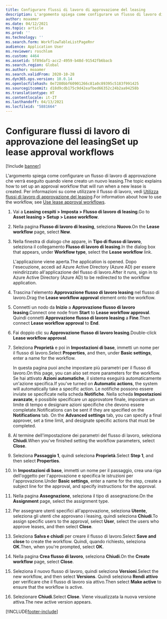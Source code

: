 ```yaml
---
title: Configurare flussi di lavoro di approvazione del leasing
description: L'argomento spiega come configurare un flusso di lavoro di approvazione che verrà eseguito quando viene creato un nuovo leasing.
author: moaamer
ms.date: 04/12/2021
ms.topic: article
ms.prod: ''
ms.technology: ''
ms.search.form: WorkflowTableListPageRnr
audience: Application User
ms.reviewer: roschlom
ms.custom: 4464
ms.assetid: 5f89daf1-acc2-4959-b48d-91542fb6bacb
ms.search.region: Global
ms.author: moaamer
ms.search.validFrom: 2020-10-28
ms.dyn365.ops.version: 10.0.14
ms.openlocfilehash: 0e7280bbf60901266c81a0c89395c5183f991425
ms.sourcegitcommit: d18d9cdb175c9d42eafbed66352c24b2aa94258b
ms.translationtype: HT
ms.contentlocale: it-IT
ms.lasthandoff: 04/13/2021
ms.locfileid: "5881664"
---
```

# <a name="set-up-lease-approval-workflows"></a><span data-ttu-id="d4577-103">Configurare flussi di lavoro di approvazione del leasing</span><span class="sxs-lookup"><span data-stu-id="d4577-103">Set up lease approval workflows</span></span>

[!include [banner](../includes/banner.md)]

<span data-ttu-id="d4577-104">L'argomento spiega come configurare un flusso di lavoro di approvazione che verrà eseguito quando viene creato un nuovo leasing.</span><span class="sxs-lookup"><span data-stu-id="d4577-104">The topic explains how to set up an approval workflow that will run when a new lease is created.</span></span> <span data-ttu-id="d4577-105">Per informazioni su come utilizzare il flusso di lavoro, vedi [Utilizza flussi di lavoro di approvazione del leasing](use-create-lease-wrkflw.md).</span><span class="sxs-lookup"><span data-stu-id="d4577-105">For information about how to use the workflow, see [Use lease approval workflows](use-create-lease-wrkflw.md).</span></span> 

1. <span data-ttu-id="d4577-106">Vai a **Leasing cespiti \> Imposta \> Flusso di lavoro di leasing**.</span><span class="sxs-lookup"><span data-stu-id="d4577-106">Go to **Asset leasing \> Setup \> Lease workflow**.</span></span>
2. <span data-ttu-id="d4577-107">Nella pagina **Flusso di lavoro di leasing**, seleziona **Nuovo**.</span><span class="sxs-lookup"><span data-stu-id="d4577-107">On the **Lease workflow** page, select **New**.</span></span>
3. <span data-ttu-id="d4577-108">Nella finestra di dialogo che appare, in **Tipo di flusso di lavoro**, seleziona il collegamento **Flusso di lavoro di leasing**.</span><span class="sxs-lookup"><span data-stu-id="d4577-108">In the dialog box that appears, under **Workflow type**, select the **Lease workflow** link.</span></span>

    <span data-ttu-id="d4577-109">L'applicazione viene aperta.</span><span class="sxs-lookup"><span data-stu-id="d4577-109">The application is opened.</span></span> <span data-ttu-id="d4577-110">Dopo l'esecuzione, accedi ad Azure Active Directory (Azure AD) per essere reindirizzato all'applicazione del flusso di lavoro.</span><span class="sxs-lookup"><span data-stu-id="d4577-110">After it runs, sign in to Azure Active Directory (Azure AD) to be redirected to the workflow application.</span></span>

4. <span data-ttu-id="d4577-111">Trascina l'elemento **Approvazione flusso di lavoro leasing** nel flusso di lavoro.</span><span class="sxs-lookup"><span data-stu-id="d4577-111">Drag the **Lease workflow approval** element onto the workflow.</span></span>
5. <span data-ttu-id="d4577-112">Connetti un nodo da **Inizio** a **Approvazione flusso di lavoro leasing**.</span><span class="sxs-lookup"><span data-stu-id="d4577-112">Connect one node from **Start** to **Lease workflow approval**.</span></span> <span data-ttu-id="d4577-113">Quindi connetti **Approvazione flusso di lavoro leasing** a **Fine**.</span><span class="sxs-lookup"><span data-stu-id="d4577-113">Then connect **Lease workflow approval** to **End**.</span></span>
6. <span data-ttu-id="d4577-114">Fai doppio clic su **Approvazione flusso di lavoro leasing**.</span><span class="sxs-lookup"><span data-stu-id="d4577-114">Double-click **Lease workflow approval**.</span></span>
7. <span data-ttu-id="d4577-115">Seleziona **Proprietà** e poi in **Impostazioni di base**, immetti un nome per il flusso di lavoro.</span><span class="sxs-lookup"><span data-stu-id="d4577-115">Select **Properties**, and then, under **Basic settings**, enter a name for the workflow.</span></span>

    <span data-ttu-id="d4577-116">In questa pagina puoi anche impostare più parametri per il flusso di lavoro.</span><span class="sxs-lookup"><span data-stu-id="d4577-116">On this page, you can also set more parameters for the workflow.</span></span> <span data-ttu-id="d4577-117">Se hai attivato **Azioni automatiche**, il sistema eseguirà automaticamente un'azione specifica.</span><span class="sxs-lookup"><span data-stu-id="d4577-117">If you've turned on **Automatic actions**, the system will automatically take a specific action.</span></span> <span data-ttu-id="d4577-118">Le notifiche possono essere inviate se specificate nella scheda **Notifiche**. Nella scheda **Impostazioni avanzate**, è possibile specificare un approvatore finale, impostare un limite di tempo e designare azioni specifiche che devono essere completate.</span><span class="sxs-lookup"><span data-stu-id="d4577-118">Notifications can be sent if they are specified on the **Notifications** tab. On the **Advanced settings** tab, you can specify a final approver, set a time limit, and designate specific actions that must be completed.</span></span>

8. <span data-ttu-id="d4577-119">Al termine dell'impostazione dei parametri del flusso di lavoro, seleziona **Chiudi**.</span><span class="sxs-lookup"><span data-stu-id="d4577-119">When you've finished setting the workflow parameters, select **Close**.</span></span>
9. <span data-ttu-id="d4577-120">Seleziona **Passaggio 1**, quindi seleziona **Proprietà**.</span><span class="sxs-lookup"><span data-stu-id="d4577-120">Select **Step 1**, and then select **Properties**.</span></span>
10. <span data-ttu-id="d4577-121">In **Impostazioni di base**, immetti un nome per il passaggio, crea una riga dell'oggetto per l'approvazione e specifica le istruzioni per l'approvazione.</span><span class="sxs-lookup"><span data-stu-id="d4577-121">Under **Basic settings**, enter a name for the step, create a subject line for the approval, and specify instructions for the approval.</span></span>
11. <span data-ttu-id="d4577-122">Nella pagina **Assegnazione**, seleziona il tipo di assegnazione.</span><span class="sxs-lookup"><span data-stu-id="d4577-122">On the **Assignment** page, select the assignment type.</span></span>
12. <span data-ttu-id="d4577-123">Per assegnare utenti specifici all'approvazione, seleziona **Utente**, seleziona gli utenti che approvano i leasing, quindi seleziona **Chiudi**.</span><span class="sxs-lookup"><span data-stu-id="d4577-123">To assign specific users to the approval, select **User**, select the users who approve leases, and then select **Close**.</span></span>
13. <span data-ttu-id="d4577-124">Seleziona **Salva e chiudi** per creare il flusso di lavoro.</span><span class="sxs-lookup"><span data-stu-id="d4577-124">Select **Save and close** to create the workflow.</span></span> <span data-ttu-id="d4577-125">Quindi, quando richiesto, seleziona **OK**.</span><span class="sxs-lookup"><span data-stu-id="d4577-125">Then, when you're prompted, select **OK**.</span></span>
14. <span data-ttu-id="d4577-126">Nella pagina **Crea flusso di lavoro**, seleziona **Chiudi**.</span><span class="sxs-lookup"><span data-stu-id="d4577-126">On the **Create workflow** page, select **Close**.</span></span>
14. <span data-ttu-id="d4577-127">Seleziona il nuovo flusso di lavoro, quindi seleziona **Versioni**.</span><span class="sxs-lookup"><span data-stu-id="d4577-127">Select the new workflow, and then select **Versions**.</span></span> <span data-ttu-id="d4577-128">Quindi seleziona **Rendi attivo** per verificare che il flusso di lavoro sia attivo.</span><span class="sxs-lookup"><span data-stu-id="d4577-128">Then select **Make active** to ensure that the workflow is active.</span></span>
15. <span data-ttu-id="d4577-129">Selezionare **Chiudi**.</span><span class="sxs-lookup"><span data-stu-id="d4577-129">Select **Close**.</span></span> <span data-ttu-id="d4577-130">Viene visualizzata la nuova versione attiva.</span><span class="sxs-lookup"><span data-stu-id="d4577-130">The new active version appears.</span></span>


[!INCLUDE[footer-include](../../includes/footer-banner.md)]
